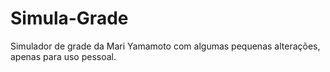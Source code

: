 # Simula-Grade
Simulador de grade da Mari Yamamoto com algumas pequenas alterações, apenas para uso pessoal.
